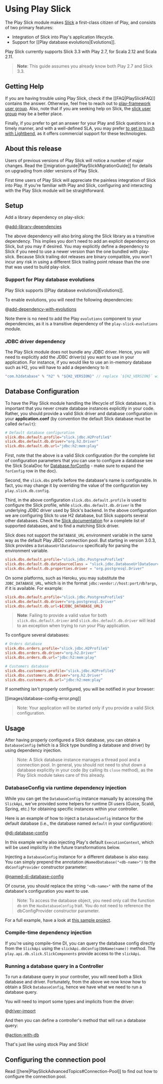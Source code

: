 # Using Play Slick

The Play Slick module makes [Slick](http://slick.typesafe.com/) a first-class citizen of Play, and consists of two primary features:

- Integration of Slick into Play's application lifecycle.
- Support for [[Play database evolutions|Evolutions]].

Play Slick currently supports Slick 3.3 with Play 2.7, for Scala 2.12 and Scala 2.11.

> **Note**: This guide assumes you already know both Play 2.7 and Slick 3.3.

## Getting Help

If you are having trouble using Play Slick, check if the [[FAQ|PlaySlickFAQ]] contains the answer. Otherwise, feel free to reach out to [play-framework user group](https://groups.google.com/forum/#!forum/play-framework). Also, note that if you are seeking help on Slick, the [slick user group](https://groups.google.com/forum/#!forum/scalaquery) may be a better place.

Finally, if you prefer to get an answer for your Play and Slick questions in a timely manner, and with a well-defined SLA, you may prefer [to get in touch with Lightbend](http://www.lightbend.com/subscription), as it offers commercial support for these technologies.

## About this release

Users of previous versions of Play Slick will notice a number of major changes. Read the [[migration guide|PlaySlickMigrationGuide]] for details on upgrading from older versions of Play Slick.

First time users of Play Slick will appreciate the painless integration of Slick into Play. If you're familiar with Play and Slick, configuring and interacting with the Play Slick module will be straightforward.

## Setup

Add a library dependency on play-slick:

@[add-library-dependencies](code/slick.sbt)

The above dependency will also bring along the Slick library as a transitive dependency. This implies you don't need to add an explicit dependency on Slick, but you may if desired. You may explicitly define a dependency to Slick if you need to use a newer version than the one bundled with play-slick. Because Slick trailing dot releases are binary compatible, you won't incur any risk in using a different Slick trailing point release than the one that was used to build play-slick.

### Support for Play database evolutions

Play Slick supports [[Play database evolutions|Evolutions]].

To enable evolutions, you will need the following dependencies:

@[add-dependency-with-evolutions](code/slick.sbt)

Note there is no need to add the Play `evolutions` component to your dependencies, as it is a transitive dependency of the `play-slick-evolutions` module.

### JDBC driver dependency

The Play Slick module does not bundle any JDBC driver. Hence, you will need to explicitly add the JDBC driver(s) you want to use in your application. For instance, if you would like to use an in-memory database such as H2, you will have to add a dependency to it:

```scala
"com.h2database" % "h2" % "${H2_VERSION}" // replace `${H2_VERSION}` with an actual version number
```

## Database Configuration

To have the Play Slick module handling the lifecycle of Slick databases, it is important that you never create database instances explicitly in your code. Rather, you should provide a valid Slick driver and database configuration in your **application.conf** (by convention the default Slick database must be called `default`):

```conf
# Default database configuration
slick.dbs.default.profile="slick.jdbc.H2Profile$"
slick.dbs.default.db.driver="org.h2.Driver"
slick.dbs.default.db.url="jdbc:h2:mem:play"
```

First, note that the above is a valid Slick configuration (for the complete list of configuration parameters that you can use to configure a database see the Slick ScalaDoc for [Database.forConfig](http://slick.typesafe.com/doc/3.1.0/api/index.html#slick.jdbc.JdbcBackend$DatabaseFactoryDef@forConfig%28path:String,config:com.typesafe.config.Config,driver:java.sql.Driver,classLoader:ClassLoader%29:JdbcBackend.this.Database) - make sure to expand the `forConfig` row in the doc).

Second, the `slick.dbs` prefix before the database's name is configurable. In fact, you may change it by overriding the value of the configuration key `play.slick.db.config`.

Third, in the above configuration `slick.dbs.default.profile` is used to configure the Slick profile, while `slick.dbs.default.db.driver` is the underlying JDBC driver used by Slick's backend. In the above configuration we are configuring Slick to use H2 database, but Slick supports several other databases. Check the [Slick documentation](http://slick.typesafe.com/docs) for a complete list of supported databases, and to find a matching Slick driver.

Slick does not support the `DATABASE_URL` environment variable in the same way as the default Play JBDC connection pool. But starting in version 3.0.3, Slick provides a `DatabaseUrlDataSource` specifically for parsing the environment variable.

```conf
slick.dbs.default.profile="slick.jdbc.PostgresProfile$"
slick.dbs.default.db.dataSourceClass = "slick.jdbc.DatabaseUrlDataSource"
slick.dbs.default.db.properties.driver = "org.postgresql.Driver"
```

On some platforms, such as Heroku, you may substitute the `JDBC_DATABASE_URL`, which is in the format `jdbc:vendor://host:port/db?args`, if it is available. For example:

```conf
slick.dbs.default.profile="slick.jdbc.PostgresProfile$"
slick.dbs.default.db.driver="org.postgresql.Driver"
slick.dbs.default.db.url=${JDBC_DATABASE_URL}
```

> **Note**: Failing to provide a valid value for both `slick.dbs.default.driver` and `slick.dbs.default.db.driver` will lead to an exception when trying to run your Play application.

To configure several databases:

```conf
# Orders database
slick.dbs.orders.profile="slick.jdbc.H2Profile$"
slick.dbs.orders.db.driver="org.h2.Driver"
slick.dbs.orders.db.url="jdbc:h2:mem:play"

# Customers database
slick.dbs.customers.profile="slick.jdbc.H2Profile$"
slick.dbs.customers.db.driver="org.h2.Driver"
slick.dbs.customers.db.url="jdbc:h2:mem:play"
```

If something isn't properly configured, you will be notified in your browser:

[[images/database-config-error.png]]

> Note: Your application will be started only if you provide a valid Slick configuration.

## Usage

After having properly configured a Slick database, you can obtain a `DatabaseConfig` (which is a Slick type bundling a database and driver) by using dependency injection.

> Note: A Slick database instance manages a thread pool and a connection pool. In general, you should not need to shut down a database explicitly in your code (by calling its `close` method), as the Play Slick module takes care of this already.

### DatabaseConfig via runtime dependency injection

While you can get the `DatabaseConfig` instance manually by accessing the `SlickApi`, we've provided some helpers for runtime DI users (Guice, Scaldi, Spring, etc.) for obtaining specific instances within your controller.

Here is an example of how to inject a `DatabaseConfig` instance for the default database (i.e., the database named `default` in your configuration):

@[di-database-config](code/DI.scala)

In this example we're also injecting Play's default `ExecutionContext`, which will be used implicitly in the future transformations below.

Injecting a `DatabaseConfig` instance for a different database is also easy. You can simply prepend the annotation `@NamedDatabase("<db-name>")` to the `dbConfigProvider` constructor parameter:

@[named-di-database-config](code/DI.scala)

Of course, you should replace the string `"<db-name>"` with the name of the database's configuration you want to use.

> Note: To access the database object, you need only call the function `db` on the `HasDatabaseConfig` trait. You do not need to reference the dbConfigProvider constructor parameter.

For a full example, have a look at [this sample project](https://github.com/playframework/play-slick/tree/master/samples/basic).

### Compile-time dependency injection

If you're using compile-time DI, you can query the database config directly from the `SlickApi` using the `slickApi.dbConfig(DbName(name))` method. The `play.api.db.slick.SlickComponents` provide access to the `slickApi`.

### Running a database query in a Controller

To run a database query in your controller, you will need both a Slick database and driver. Fortunately, from the above we now know how to obtain a Slick `DatabaseConfig`, hence we have what we need to run a database query.

You will need to import some types and implicits from the driver:

@[driver-import](code/Example.scala)

And then you can define a controller's method that will run a database query:

@[action-with-db](code/Example.scala)

That's just like using stock Play and Slick!

## Configuring the connection pool

Read [[here|PlaySlickAdvancedTopics#Connection-Pool]] to find out how to configure the connection pool.
